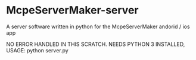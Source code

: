 # McpeServerMaker-server
A server software written in python for the McpeServerMaker andorid / ios app

NO ERROR HANDLED IN THIS SCRATCH.
NEEDS PYTHON 3 INSTALLED, USAGE: python server.py
